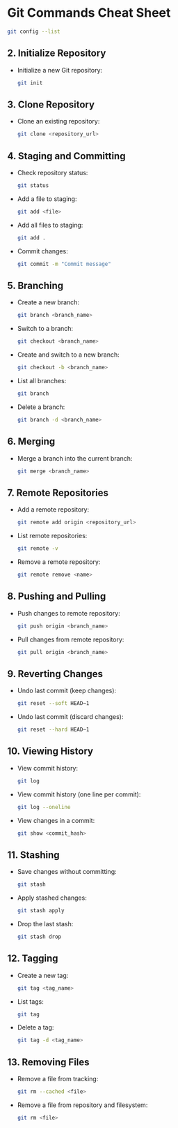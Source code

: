 # Git Commands Cheat Sheet


  ```bash
  git config --list
  ```

## 2. Initialize Repository

- Initialize a new Git repository:
  ```bash
  git init
  ```

## 3. Clone Repository

- Clone an existing repository:
  ```bash
  git clone <repository_url>
  ```

## 4. Staging and Committing

- Check repository status:
  ```bash
  git status
  ```
- Add a file to staging:
  ```bash
  git add <file>
  ```
- Add all files to staging:
  ```bash
  git add .
  ```
- Commit changes:
  ```bash
  git commit -m "Commit message"
  ```

## 5. Branching

- Create a new branch:
  ```bash
  git branch <branch_name>
  ```
- Switch to a branch:
  ```bash
  git checkout <branch_name>
  ```
- Create and switch to a new branch:
  ```bash
  git checkout -b <branch_name>
  ```
- List all branches:
  ```bash
  git branch
  ```
- Delete a branch:
  ```bash
  git branch -d <branch_name>
  ```

## 6. Merging

- Merge a branch into the current branch:
  ```bash
  git merge <branch_name>
  ```

## 7. Remote Repositories

- Add a remote repository:
  ```bash
  git remote add origin <repository_url>
  ```
- List remote repositories:
  ```bash
  git remote -v
  ```
- Remove a remote repository:
  ```bash
  git remote remove <name>
  ```

## 8. Pushing and Pulling

- Push changes to remote repository:
  ```bash
  git push origin <branch_name>
  ```
- Pull changes from remote repository:
  ```bash
  git pull origin <branch_name>
  ```

## 9. Reverting Changes

- Undo last commit (keep changes):
  ```bash
  git reset --soft HEAD~1
  ```
- Undo last commit (discard changes):
  ```bash
  git reset --hard HEAD~1
  ```

## 10. Viewing History

- View commit history:
  ```bash
  git log
  ```
- View commit history (one line per commit):
  ```bash
  git log --oneline
  ```
- View changes in a commit:
  ```bash
  git show <commit_hash>
  ```

## 11. Stashing

- Save changes without committing:
  ```bash
  git stash
  ```
- Apply stashed changes:
  ```bash
  git stash apply
  ```
- Drop the last stash:
  ```bash
  git stash drop
  ```

## 12. Tagging

- Create a new tag:
  ```bash
  git tag <tag_name>
  ```
- List tags:
  ```bash
  git tag
  ```
- Delete a tag:
  ```bash
  git tag -d <tag_name>
  ```

## 13. Removing Files

- Remove a file from tracking:
  ```bash
  git rm --cached <file>
  ```
- Remove a file from repository and filesystem:
  ```bash
  git rm <file>
  ```

